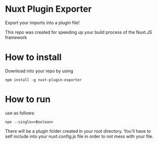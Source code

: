 # Nuxt Plugin Exporter
Export your imports into a plugin file!

This repo was created for speeding up your build process of the Nuxt.JS framework

# How to install

Download into your repo by using

    npm install -g nuxt-plugin-exporter
    
# How to run
  
use as follows:

    npe --single=<Boolean>
    
There will be a plugin folder created in your root directory.
You'll have to self include into your nuxt.config.js file in order to not mess with your file.
